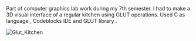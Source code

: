 Part of computer graphics lab work during my 7th semester. I had to make a 3D visual interface of a regular kitchen using GLUT operations. 
Used C as language , Codeblocks IDE and GLUT library . 

![Glut_Kitchen](https://github.com/user-attachments/assets/a0fc9f85-5077-4bcf-8d59-a388d515c523)

